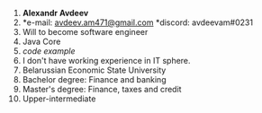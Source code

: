 1. **Alexandr Avdeev**
2. *e-mail: avdeev.am471@gmail.com
   *discord: avdeevam#0231
3. Will to become software engineer
4. Java Core
5. *code example*
6. I don't have working experience in IT sphere.
7. Belarussian Economic State University
  1. Bachelor degree: Finance and banking 
  2. Master's degree: Finance, taxes and credit
8. Upper-intermediate
